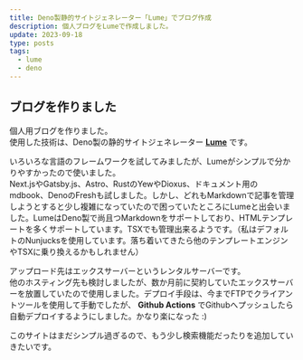 ```yaml
---
title: Deno製静的サイトジェネレーター「Lume」でブログ作成
description: 個人ブログをLumeで作成しました。
update: 2023-09-18
type: posts
tags:
  - lume
  - deno
---
```


## ブログを作りました

個人用ブログを作りました。  
使用した技術は、Deno製の静的サイトジェネレーター **[Lume](https://lume.land/)** です。  

いろいろな言語のフレームワークを試してみましたが、Lumeがシンプルで分かりやすかったので使いました。  
Next.jsやGatsby.js、Astro、RustのYewやDioxus、ドキュメント用のmdbook、DenoのFreshも試しました。しかし、どれもMarkdownで記事を管理しようとすると少し複雑になっていたので困っていたところにLumeと出会いました。LumeはDeno製で尚且つMarkdownをサポートしており、HTMLテンプレートを多くサポートしています。TSXでも管理出来るようです。（私はデフォルトのNunjucksを使用しています。落ち着いてきたら他のテンプレートエンジンやTSXに乗り換えるかもしれません）  

アップロード先はエックスサーバーというレンタルサーバーです。  
他のホスティング先も検討しましたが、数か月前に契約していたエックスサーバーを放置していたので使用しました。デプロイ手段は、今までFTPでクライアントツールを使用して手動でしたが、 **Github Actions** でGithubへプッシュしたら自動デプロイするようにしました。かなり楽になった :)

このサイトはまだシンプル過ぎるので、もう少し検索機能だったりを追加していきたいです。